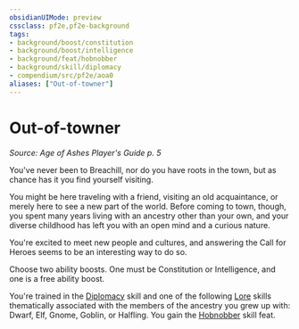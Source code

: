 ```yaml
---
obsidianUIMode: preview
cssclass: pf2e,pf2e-background
tags:
- background/boost/constitution
- background/boost/intelligence
- background/feat/hobnobber
- background/skill/diplomacy
- compendium/src/pf2e/aoa0
aliases: ["Out-of-towner"]
---
```

# Out-of-towner
*Source: Age of Ashes Player's Guide p. 5*  

You've never been to Breachill, nor do you have roots in the town, but as chance has it you find yourself visiting.

You might be here traveling with a friend, visiting an old acquaintance, or merely here to see a new part of the world. Before coming to town, though, you spent many years living with an ancestry other than your own, and your diverse childhood has left you with an open mind and a curious nature.

You're excited to meet new people and cultures, and answering the Call for Heroes seems to be an interesting way to do so.

Choose two ability boosts. One must be Constitution or Intelligence, and one is a free ability boost.

You're trained in the [Diplomacy](/compendium/skills.md#Diplomacy) skill and one of the following [Lore](/compendium/skills.md#Lore) skills thematically associated with the members of the ancestry you grew up with: Dwarf, Elf, Gnome, Goblin, or Halfling. You gain the [Hobnobber](/compendium/feats/hobnobber.md) skill feat.
